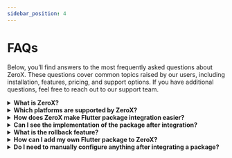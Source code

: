 ```yaml
---
sidebar_position: 4
---
```


# FAQs

Below, you’ll find answers to the most frequently asked questions about ZeroX. These questions cover common topics raised by our users, including installation, features, pricing, and support options. If you have additional questions, feel free to reach out to our support team.

<details>
<summary><b>What is ZeroX?</b></summary>

ZeroX is a desktop app that helps developers easily add Flutter packages to their projects with just one click. It works on Windows, macOS, and Linux, automating the integration, code generation, and rollback processes to make Flutter development faster and simpler.

- Learn more on the **[Overview](/zerox-website/docs/intro)**
</details>

<details>
<summary><b>Which platforms are supported by ZeroX?</b></summary>

ZeroX works on Windows, macOS, and Linux, so developers can use it on any of these systems.

- **[Install ZeroX on Windows](#)**
- **[Install ZeroX on macOs](#)**
- **[Install ZeroX on Linux](#)**
</details>

<details>
<summary><b>How does ZeroX make Flutter package integration easier?</b></summary>

ZeroX lets you easily search for and find any Flutter package available on **[pub.dev](https://pub.dev/)**. Once you've selected a package, it automatically adds it to your project and generates the necessary code, eliminating the need for manual integration and configuration.

- Learn more on the **[Quickstart](/docs/introduction/quick_start)**
</details>

<details>
<summary><b>Can I see the implementation of the package after integration?</b></summary>

Yes! ZeroX offers a live demo feature, allowing you to see the package integration in action after it's added to your Flutter project. You can view it directly on your chosen platform (Web, Desktop, or Mobile) for instant feedback on how the package works.
</details>

<details>
<summary><b>What is the rollback feature?</b></summary>

The rollback feature allows you to undo the integration of a package if you no longer need it or if you want to make changes.

- Learn more on the **[Rollback Package](/docs/packages/rollback-package)**
</details>

<details>
<summary><b>How can I add my own Flutter package to ZeroX?</b></summary>

In the pro version of ZeroX, you can upload your own Flutter packages to the platform, making them available for other developers to use and integrate with a single click.

- Learn more on the **[Develop Package](/docs/packages/develop-package)**
</details>

<details>
<summary><b>Do I need to manually configure anything after integrating a package?</b></summary>

ZeroX automatically generates the necessary code for the integrated package and adds it to your project. In most cases, no further configuration is needed, making the process seamless.
</details>
